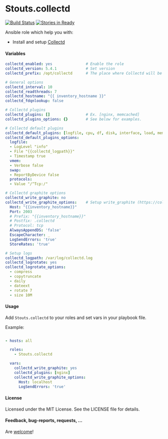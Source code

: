 Stouts.collectd
==========

[![Build Status](https://travis-ci.org/Stouts/Stouts.collectd.png)](https://travis-ci.org/Stouts/Stouts.collectd)
[![Stories in Ready](https://badge.waffle.io/Stouts/Stouts.collectd.svg?label=ready&title=Ready)](http://waffle.io/Stouts/Stouts.collectd)

Ansible role which help you with:

* Install and setup [Collectd](https://collectd.org/)

#### Variables

```yaml
collectd_enabled: yes               # Enable the role
collectd_version: 5.4.1             # Set version
collectd_prefix: /opt/collectd      # The place where Collectd will be installed

# General options
collectd_interval: 10
collectd_readthreads: 7
collectd_hostname: "{{ inventory_hostname }}"
collectd_fdqnlookup: false

# Collectd plugins
collectd_plugins: []                # Ex. [nginx, memcached]
collectd_plugins_options: {}        # See below for examples.

# Collectd default plugins
collectd_default_plugins: [logfile, cpu, df, disk, interface, load, memory, swap, vmem, protocols]
collectd_default_plugins_options:
  logfile:
  - LogLevel "info"
  - File "{{collectd_logpath}}"
  - Timestamp true
  vmem:
  - Verbose false
  swap:
  - ReportByDevice false
  protocols:
  - Value "/^Tcp:/"

# Collectd graphite options
collectd_write_graphite: no
collectd_write_graphite_options:    # Setup write_graphite (https://collectd.org/wiki/index.php/Plugin:Write_Graphite)
  Host: "{{inventory_hostname}}"
  Port: 2003
  # Prefix: "{{inventory_hostname}}"
  # Postfix: .collectd
  # Protocol: tcp
  AlwaysAppendDS: 'false'
  EscapeCharacter: _
  LogSendErrors: 'true'
  StoreRates: 'true'

# Setup logs
collectd_logpath: /var/log/collectd.log
collectd_logrotate: yes
collectd_logrotate_options:
  - compress
  - copytruncate
  - daily
  - dateext
  - rotate 7
  - size 10M
```


#### Usage

Add `Stouts.collectd` to your roles and set vars in your playbook file.

Example:

```yaml

- hosts: all

  roles:
    - Stouts.collectd

  vars:
    collectd_write_graphite: yes
    collectd_plugins: [nginx]
    collectd_write_graphite_options:
      Host: localhost
      LogSendErrors: 'true'
```

#### License

Licensed under the MIT License. See the LICENSE file for details.

#### Feedback, bug-reports, requests, ...

Are [welcome](https://github.com/Stouts/Stouts.collectd/issues)!
